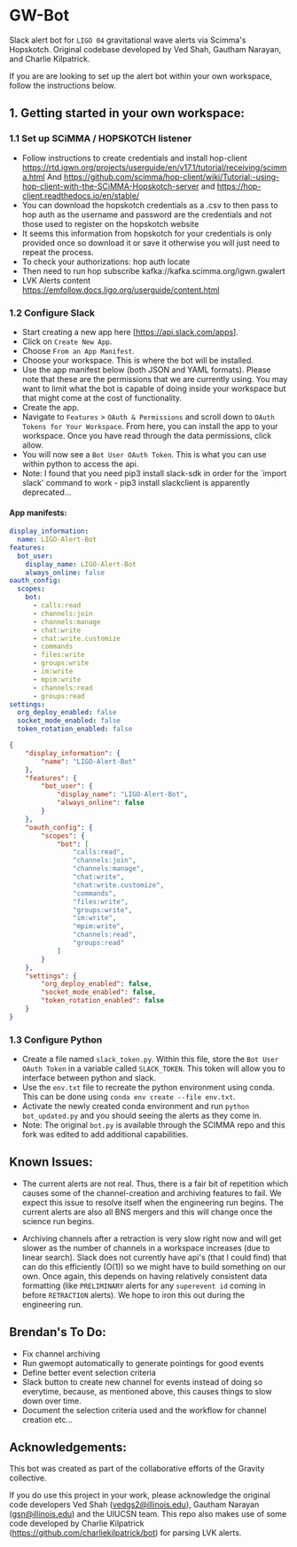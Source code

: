# GW-Bot

Slack alert bot for `LIGO 04` gravitational wave alerts via Scimma's Hopskotch. Original codebase developed by Ved Shah, Gautham Narayan, and Charlie Kilpatrick.

If you are are looking to set up the alert bot within your own workspace, follow the instructions below.

## 1. Getting started in your own workspace:

### 1.1 Set up SCiMMA / HOPSKOTCH listener

* Follow instructions to create credentials and install hop-client https://rtd.igwn.org/projects/userguide/en/v17.1/tutorial/receiving/scimma.html 
And https://github.com/scimma/hop-client/wiki/Tutorial:-using-hop-client-with-the-SCiMMA-Hopskotch-server and https://hop-client.readthedocs.io/en/stable/
* You can download the hopskotch credentials as a .csv to then pass to hop auth as the username and password are the credentials and not those used to register on the hopskotch website
* It seems this information from hopskotch for your credentials is only provided once so download it or save it otherwise you will just need to repeat the process. 
* To check your authorizations: hop auth locate
* Then need to run hop subscribe kafka://kafka.scimma.org/igwn.gwalert
* LVK Alerts content https://emfollow.docs.ligo.org/userguide/content.html

### 1.2 Configure Slack

* Start creating a new app here [https://api.slack.com/apps].
* Click on `Create New App`.
* Choose `From an App Manifest`.
* Choose your workspace. This is where the bot will be installed.
* Use the app manifest below (both JSON and YAML formats). Please note that these are the permissions that we are currently using. You may want to limit what the bot is capable of doing inside your workspace but that might come at the cost of functionality.
* Create the app.
* Navigate to `Features` > `OAuth & Permissions` and scroll down to `OAuth Tokens for Your Workspace`. From here, you can install the app to your workspace. Once you have read through the data permissions, click allow.
* You will now see a `Bot User OAuth Token`. This is what you can use within python to access the api. 
* Note: I found that you need pip3 install slack-sdk in order for the `import slack' command to work - pip3 install slackclient is apparently deprecated…


#### App manifests:
```YAML
display_information:
  name: LIGO-Alert-Bot
features:
  bot_user:
    display_name: LIGO-Alert-Bot
    always_online: false
oauth_config:
  scopes:
    bot:
      - calls:read
      - channels:join
      - channels:manage
      - chat:write
      - chat:write.customize
      - commands
      - files:write
      - groups:write
      - im:write
      - mpim:write
      - channels:read
      - groups:read
settings:
  org_deploy_enabled: false
  socket_mode_enabled: false
  token_rotation_enabled: false

```

```JSON
{
    "display_information": {
        "name": "LIGO-Alert-Bot"
    },
    "features": {
        "bot_user": {
            "display_name": "LIGO-Alert-Bot",
            "always_online": false
        }
    },
    "oauth_config": {
        "scopes": {
            "bot": [
                "calls:read",
                "channels:join",
                "channels:manage",
                "chat:write",
                "chat:write.customize",
                "commands",
                "files:write",
                "groups:write",
                "im:write",
                "mpim:write",
                "channels:read",
                "groups:read"
            ]
        }
    },
    "settings": {
        "org_deploy_enabled": false,
        "socket_mode_enabled": false,
        "token_rotation_enabled": false
    }
}
```

### 1.3 Configure Python 

* Create a file named `slack_token.py`. Within this file, store the `Bot User OAuth Token` in a variable called `SLACK_TOKEN`. This token will allow you to interface between python and slack.
* Use the `env.txt` file to recreate the python environment using conda. This can be done using `conda env create --file env.txt`.
* Activate the newly created conda environment and run `python bot_updated.py` and you should seeing the alerts as they come in. 
* Note: The original `bot.py` is available through the SCIMMA repo and this fork was edited to add additional capabilities. 

## Known Issues:

* The current alerts are not real. Thus, there is a fair bit of repetition which causes some of the channel-creation and archiving features to fail. We expect this issue to resolve itself when the engineering run begins. The current alerts are also all BNS mergers and this will change once the science run begins.

* Archiving channels after a retraction is very slow right now and will get slower as the number of channels in a workspace increases (due to linear search). Slack does not currently have api's (that I could find) that can do this efficiently (O(1)) so we might have to build something on our own. Once again, this depends on having relatively consistent data formatting (like `PRELIMINARY` alerts for any `superevent id` coming in before `RETRACTION` alerts). We hope to iron this out during the engineering run.

## Brendan's To Do:

* Fix channel archiving
* Run gwemopt automatically to generate pointings for good events
* Define better event selection criteria
* Slack button to create new channel for events instead of doing so everytime, because, as mentioned above, this causes things to slow down over time. 
* Document the selection criteria used and the workflow for channel creation etc...

## Acknowledgements:

This bot was created as part of the collaborative efforts of the Gravity collective. 

If you do use this project in your work, please acknowledge the original code developers Ved Shah (vedgs2@illinois.edu), Gautham Narayan (gsn@illinois.edu) and the UIUCSN team. This repo also makes use of some code developed by Charlie Kilpatrick (https://github.com/charliekilpatrick/bot) for parsing LVK alerts. 
